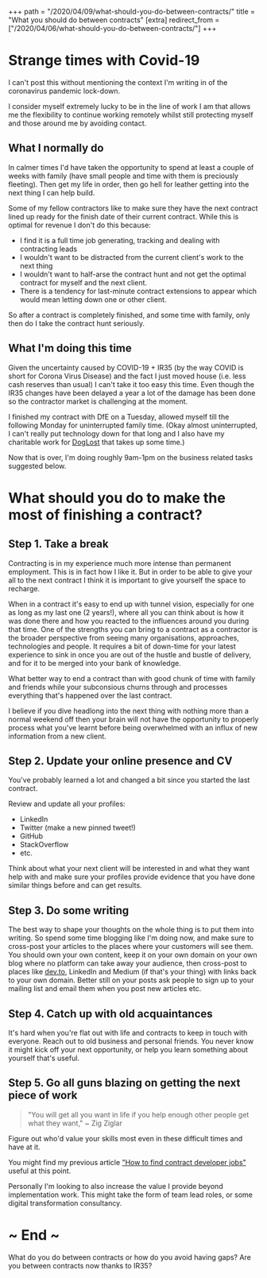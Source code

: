 +++
path = "/2020/04/09/what-should-you-do-between-contracts/"
title = "What you should do between contracts"
[extra]
redirect_from = ["/2020/04/06/what-should-you-do-between-contracts/"]
+++

# Strange times with Covid-19

I can't post this without mentioning the context I'm writing in of the
coronavirus pandemic lock-down.

I consider myself extremely lucky to be in the line of work I am that allows me
the flexibility to continue working remotely whilst still protecting myself and
those around me by avoiding contact.

## What I normally do

In calmer times I'd have taken the opportunity to spend at least a couple of
weeks with family (have small people and time with them is preciously
fleeting). Then get my life in order, then go hell for leather getting into the
next thing I can help build.

Some of my fellow contractors like to make sure they have the next contract
lined up ready for the finish date of their current contract. While this is
optimal for revenue I don't do this because:

* I find it is a full time job generating, tracking and dealing with
  contracting leads
* I wouldn't want to be distracted from the current client's work to the next
  thing
* I wouldn't want to half-arse the contract hunt and not get the optimal
  contract for myself and the next client.
* There is a tendency for last-minute contract extensions to appear which would
  mean letting down one or other client.

So after a contract is completely finished, and some time with family, only
then do I take the contract hunt seriously.

## What I'm doing this time

Given the uncertainty caused by COVID-19 + IR35 (by the way COVID is short for
Corona Virus Disease) and the fact I just moved house (i.e. less cash reserves
than usual) I can't take it too easy this time. Even though the IR35 changes
have been delayed a year a lot of the damage has been done so the contractor
market is challenging at the moment.

I finished my contract with DfE on a Tuesday, allowed myself till the following
Monday for uninterrupted family time. (Okay almost uninterrupted, I can't
really put technology down for that long and I also have my charitable work for
[DogLost](doglost.co.uk) that takes up some time.)

Now that is over, I'm doing roughly 9am-1pm on the business related tasks
suggested below.

# What should you do to make the most of finishing a contract?

## Step 1. Take a break

Contracting is in my experience much more intense than permanent employment.
This is in fact how I like it. But in order to be able to give your all to the
next contract I think it is important to give yourself the space to recharge.

When in a contract it's easy to end up with tunnel vision, especially for one
as long as my last one (2 years!), where all you can think about is how it was
done there and how you reacted to the influences around you during that time.
One of the strengths you can bring to a contract as a contractor is the broader
perspective from seeing many organisations, approaches, technologies and
people. It requires a bit of down-time for your latest experience to sink in
once you are out of the hustle and bustle of delivery, and for it to be merged
into your bank of knowledge.

What better way to end a contract than with good chunk of time with family and
friends while your subconsious churns through and processes everything that's
happened over the last contract.

I believe if you dive headlong into the next thing with nothing more than a
normal weekend off then your brain will not have the opportunity to properly
process what you've learnt before being overwhelmed with an influx of new
information from a new client.

## Step 2. Update your online presence and CV

You've probably learned a lot and changed a bit since you started the last
contract.

Review and update all your profiles:

* LinkedIn
* Twitter (make a new pinned tweet!)
* GitHub
* StackOverflow
* etc.

Think about what your next client will be interested in and what they want help
with and make sure your profiles provide evidence that you have done similar
things before and can get results.

## Step 3. Do some writing

The best way to shape your thoughts on the whole thing is to put them into
writing. So spend some time blogging like I'm doing now, and make sure to
cross-post your articles to the places where your customers will see them. You
should own your own content, keep it on your own domain on your own blog where
no platform can take away your audience, then cross-post to places like
[dev.to](https://dev.to), LinkedIn and Medium (if that's your thing) with links
back to your own domain. Better still on your posts ask people to sign up to
your mailing list and email them when you post new articles etc.

## Step 4. Catch up with old acquaintances

It's hard when you're flat out with life and contracts to keep in touch with
everyone. Reach out to old business and personal friends. You never know it
might kick off your next opportunity, or help you learn something about
yourself that's useful.

## Step 5. Go all guns blazing on getting the next piece of work

> "You will get all you want in life if you help enough other people get what they want,"
> ~ Zig Ziglar

Figure out who'd value your skills most even in these difficult times and have
at it.

You might find my previous article ["How to find contract developer
jobs"](https://timwise.co.uk/2019/06/26/how-to-find-contract-dev-jobs/) useful
at this point.

Personally I'm looking to also increase the value I provide beyond
implementation work. This might take the form of team lead roles, or some
digital transformation consultancy.

# ~ End ~

What do you do between contracts or how do you avoid having gaps? Are you
between contracts now thanks to IR35?
